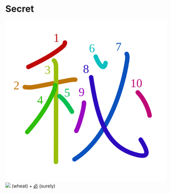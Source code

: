 # Secret
![79d8](../Kanji/kanji-colorize/79d8.svg)
![](http://www.kanjidamage.com/assets/radsmall/wheat-21759cad729503b2638750c5eea5f8abcfe84a8dd6b5ae7c59668be6173fada2.jpg) (wheat) + [必](必.md) (surely)